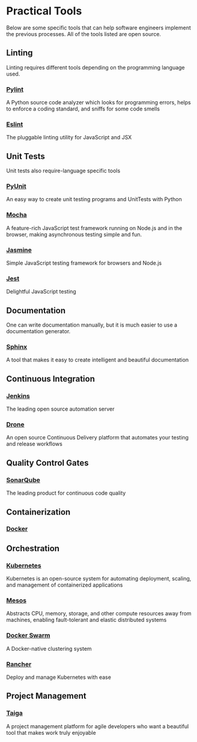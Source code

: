 # Practical Tools

Below are some specific tools that can help software engineers implement the
previous processes. All of the tools listed are open source.

## Linting

Linting requires different tools depending on the programming language used.

### [Pylint](https://www.pylint.org)
A Python source code analyzer which looks for programming errors, helps to
enforce a coding standard, and sniffs for some code smells

### [Eslint](https://eslint.org)
The pluggable linting utility for JavaScript and JSX

## Unit Tests

Unit tests also require-language specific tools

### [PyUnit](https://wiki.python.org/moin/PyUnit)
An easy way to create unit testing programs and UnitTests with Python

### [Mocha](https://mochajs.org)
A feature-rich JavaScript test framework running on Node.js and in the browser,
making asynchronous testing simple and fun.

### [Jasmine](https://jasmine.github.io)
Simple JavaScript testing framework for browsers and Node.js

### [Jest](https://facebook.github.io/jest)
Delightful JavaScript testing

## Documentation

One can write documentation manually, but it is much easier to use a
documentation generator.

### [Sphinx](http://www.sphinx-doc.org)
A tool that makes it easy to create intelligent and beautiful documentation

## Continuous Integration

### [Jenkins](https://jenkins.io)
The leading open source automation server

### [Drone](https://drone.io)
An open source Continuous Delivery platform that automates your testing and
release workflows

## Quality Control Gates

### [SonarQube](https://www.sonarqube.org)
The leading product for continuous code quality

## Containerization

### [Docker](https://www.docker.com)

## Orchestration

### [Kubernetes](https://kubernetes.io)
Kubernetes is an open-source system for automating deployment, scaling, and
management of containerized applications

### [Mesos](http://mesos.apache.org)
Abstracts CPU, memory, storage, and other compute resources away from machines,
enabling fault-tolerant and elastic distributed systems

### [Docker Swarm](https://docs.docker.com/engine/swarm)
A Docker-native clustering system

### [Rancher](https://rancher.com)
Deploy and manage Kubernetes with ease

## Project Management

### [Taiga](https://taiga.io)
A project management platform for agile developers who want a beautiful tool
that makes work truly enjoyable
